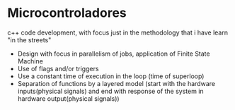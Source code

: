 # Microcontroladores
c++ code development, with focus just in the methodology that i have learn "in the streets"
  - Design with focus in parallelism of jobs, application of Finite State Machine
  - Use of flags and/or triggers
  - Use a constant time of execution in the loop (time of superloop)
  - Separation of functions by a layered model (start with the hardware inputs(physical signals) and end with response of the system in hardware output(physical signals))

